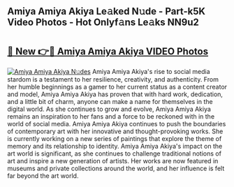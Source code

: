 ## Amiya Amiya Akiya Le𝚊ked N𝚞de - Part-k5K Video Photos - Hot Onlyf𝚊ns Le𝚊ks NN9u2

# <h2><a href="http://ac36.deff.icu/?id=Amiya+Amiya+Akiya">🔗 New 👉🔴 Amiya Amiya Akiya VIDEO Photos</a></h2>

[![Amiya Amiya Akiya N𝚞des](https://i.imgur.com/rIISA9y.gif)](http://ac36.deff.icu/?id=Amiya+Amiya+Akiya)
Amiya Amiya Akiya's rise to social media stardom is a testament to her resilience, creativity, and authenticity. From her humble beginnings as a gamer to her current status as a content creator and model, Amiya Amiya Akiya has proven that with hard work, dedication, and a little bit of charm, anyone can make a name for themselves in the digital world. As she continues to grow and evolve, Amiya Amiya Akiya remains an inspiration to her fans and a force to be reckoned with in the world of social media. Amiya Amiya Akiya continues to push the boundaries of contemporary art with her innovative and thought-provoking works. She is currently working on a new series of paintings that explore the theme of memory and its relationship to identity. Amiya Amiya Akiya's impact on the art world is significant, as she continues to challenge traditional notions of art and inspire a new generation of artists. Her works are now featured in museums and private collections around the world, and her influence is felt far beyond the art world.

